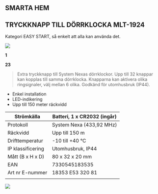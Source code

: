 ## **SMARTA HEM**

## TRYCKKNAPP TILL DÖRRKLOCKA **MLT-1924**

Kategori EASY START, så enkelt att alla kan använda det.

![](_page_0_Picture_3.jpeg)

**1**

**23**

> Extra tryckknapp till System Nexas dörrklockor. Upp till 32 knappar kan kopplas till samma dörrklocka. Knapparna kan aktivera olika ringsignaler, välj mellan 6 olika. Godkänd för utomhusbruk (IP44).

- Enkel installation
- LED-indikering
- Upp till 150 meter räckvidd

| Strömkälla        | Batteri, 1 x CR2032 (ingår) |
|-------------------|-----------------------------|
| Protokoll         | System Nexa (433,92 MHz)    |
| Räckvidd          | Upp till 150 m              |
| Drifttemperatur   | -10 till +40 °C             |
| IP klassificering | Utomhusbruk, IP44           |
| Mått (B x H x D)  | 80 x 32 x 20 mm             |
| EAN               | 7330545183535               |
| Art nr   E-nummer | 18353   E53 320 81          |
|                   |                             |

![](_page_0_Picture_9.jpeg)